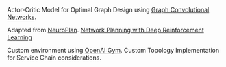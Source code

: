 Actor-Critic Model for Optimal Graph Design using [Graph Convolutional Networks](https://arxiv.org/abs/1609.02907v4).

Adapted from [NeuroPlan](https://github.com/netx-repo/neuroplan).
[Network Planning with Deep Reinforcement Learning](https://dl.acm.org/doi/pdf/10.1145/3452296.3472902)

Custom environment using [OpenAI Gym](https://www.gymlibrary.dev/).
Custom Topology Implementation for Service Chain considerations.
